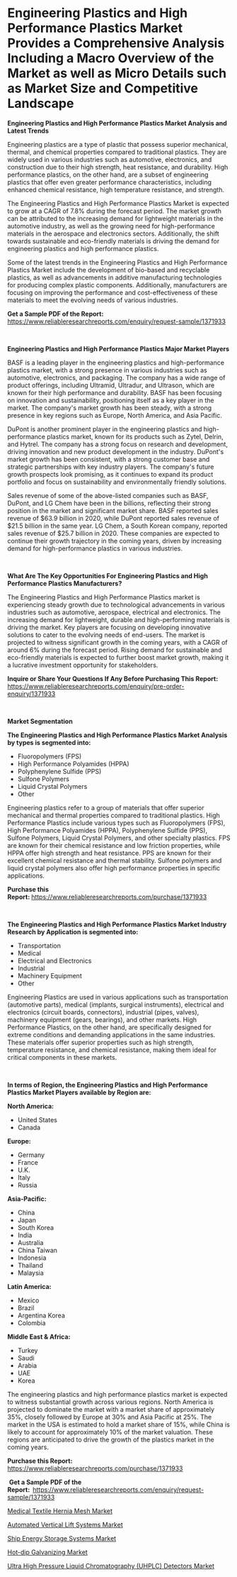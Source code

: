 <p><h1>Engineering Plastics and High Performance Plastics Market Provides a Comprehensive Analysis Including a Macro Overview of the Market as well as Micro Details such as Market Size and Competitive Landscape</h1></p><p><strong>Engineering Plastics and High Performance Plastics Market Analysis and Latest Trends</strong></p>
<p><p>Engineering plastics are a type of plastic that possess superior mechanical, thermal, and chemical properties compared to traditional plastics. They are widely used in various industries such as automotive, electronics, and construction due to their high strength, heat resistance, and durability. High performance plastics, on the other hand, are a subset of engineering plastics that offer even greater performance characteristics, including enhanced chemical resistance, high temperature resistance, and strength.</p><p>The Engineering Plastics and High Performance Plastics Market is expected to grow at a CAGR of 7.8% during the forecast period. The market growth can be attributed to the increasing demand for lightweight materials in the automotive industry, as well as the growing need for high-performance materials in the aerospace and electronics sectors. Additionally, the shift towards sustainable and eco-friendly materials is driving the demand for engineering plastics and high performance plastics.</p><p>Some of the latest trends in the Engineering Plastics and High Performance Plastics Market include the development of bio-based and recyclable plastics, as well as advancements in additive manufacturing technologies for producing complex plastic components. Additionally, manufacturers are focusing on improving the performance and cost-effectiveness of these materials to meet the evolving needs of various industries.</p></p>
<p><strong>Get a Sample PDF of the Report:&nbsp;</strong> <a href="https://www.reliableresearchreports.com/enquiry/request-sample/1371933">https://www.reliableresearchreports.com/enquiry/request-sample/1371933</a></p>
<p>&nbsp;</p>
<p><strong>Engineering Plastics and High Performance Plastics Major Market Players</strong></p>
<p><p>BASF is a leading player in the engineering plastics and high-performance plastics market, with a strong presence in various industries such as automotive, electronics, and packaging. The company has a wide range of product offerings, including Ultramid, Ultradur, and Ultrason, which are known for their high performance and durability. BASF has been focusing on innovation and sustainability, positioning itself as a key player in the market. The company's market growth has been steady, with a strong presence in key regions such as Europe, North America, and Asia Pacific.</p><p>DuPont is another prominent player in the engineering plastics and high-performance plastics market, known for its products such as Zytel, Delrin, and Hytrel. The company has a strong focus on research and development, driving innovation and new product development in the industry. DuPont's market growth has been consistent, with a strong customer base and strategic partnerships with key industry players. The company's future growth prospects look promising, as it continues to expand its product portfolio and focus on sustainability and environmentally friendly solutions.</p><p>Sales revenue of some of the above-listed companies such as BASF, DuPont, and LG Chem have been in the billions, reflecting their strong position in the market and significant market share. BASF reported sales revenue of $63.9 billion in 2020, while DuPont reported sales revenue of $21.5 billion in the same year. LG Chem, a South Korean company, reported sales revenue of $25.7 billion in 2020. These companies are expected to continue their growth trajectory in the coming years, driven by increasing demand for high-performance plastics in various industries.</p></p>
<p>&nbsp;</p>
<p><strong>What Are The Key Opportunities For Engineering Plastics and High Performance Plastics Manufacturers?</strong></p>
<p><p>The Engineering Plastics and High Performance Plastics market is experiencing steady growth due to technological advancements in various industries such as automotive, aerospace, electrical and electronics. The increasing demand for lightweight, durable and high-performing materials is driving the market. Key players are focusing on developing innovative solutions to cater to the evolving needs of end-users. The market is projected to witness significant growth in the coming years, with a CAGR of around 6% during the forecast period. Rising demand for sustainable and eco-friendly materials is expected to further boost market growth, making it a lucrative investment opportunity for stakeholders.</p></p>
<p><strong>Inquire or Share Your Questions If Any Before Purchasing This Report:</strong> <a href="https://www.reliableresearchreports.com/enquiry/pre-order-enquiry/1371933">https://www.reliableresearchreports.com/enquiry/pre-order-enquiry/1371933</a></p>
<p>&nbsp;</p>
<p><strong>Market Segmentation</strong></p>
<p><strong>The Engineering Plastics and High Performance Plastics Market Analysis by types is segmented into:</strong></p>
<p><ul><li>Fluoropolymers (FPS)</li><li>High Performance Polyamides (HPPA)</li><li>Polyphenylene Sulfide (PPS)</li><li>Sulfone Polymers</li><li>Liquid Crystal Polymers</li><li>Other</li></ul></p>
<p><p>Engineering plastics refer to a group of materials that offer superior mechanical and thermal properties compared to traditional plastics. High Performance Plastics include various types such as Fluoropolymers (FPS), High Performance Polyamides (HPPA), Polyphenylene Sulfide (PPS), Sulfone Polymers, Liquid Crystal Polymers, and other specialty plastics. FPS are known for their chemical resistance and low friction properties, while HPPA offer high strength and heat resistance. PPS are known for their excellent chemical resistance and thermal stability. Sulfone polymers and liquid crystal polymers also offer high performance properties in specific applications.</p></p>
<p><strong>Purchase this Report:&nbsp;</strong><a href="https://www.reliableresearchreports.com/purchase/1371933">https://www.reliableresearchreports.com/purchase/1371933</a></p>
<p>&nbsp;</p>
<p><strong>The Engineering Plastics and High Performance Plastics Market Industry Research by Application is segmented into:</strong></p>
<p><ul><li>Transportation</li><li>Medical</li><li>Electrical and Electronics</li><li>Industrial</li><li>Machinery Equipment</li><li>Other</li></ul></p>
<p><p>Engineering Plastics are used in various applications such as transportation (automotive parts), medical (implants, surgical instruments), electrical and electronics (circuit boards, connectors), industrial (pipes, valves), machinery equipment (gears, bearings), and other markets. High Performance Plastics, on the other hand, are specifically designed for extreme conditions and demanding applications in the same industries. These materials offer superior properties such as high strength, temperature resistance, and chemical resistance, making them ideal for critical components in these markets.</p></p>
<p>&nbsp;</p>
<p><strong>In terms of Region, the Engineering Plastics and High Performance Plastics Market Players available by Region are:</strong></p>
<p>
    <p> <strong> North America: </strong>
        <ul>
            <li>United States</li>
            <li>Canada</li>
        </ul>
        </p> 
    <p> <strong> Europe: </strong>
        <ul>
            <li>Germany</li>
            <li>France</li>
            <li>U.K.</li>
            <li>Italy</li>
            <li>Russia</li>
        </ul>
        </p> 
    <p> <strong> Asia-Pacific: </strong>
        <ul>
            <li>China</li>
            <li>Japan</li>
            <li>South Korea</li>
            <li>India</li>
            <li>Australia</li>
            <li>China Taiwan</li>
            <li>Indonesia</li>
            <li>Thailand</li>
            <li>Malaysia</li>
        </ul>
        </p> 
    <p> <strong> Latin America: </strong>
        <ul>
            <li>Mexico</li>
            <li>Brazil</li>
            <li>Argentina Korea</li>
            <li>Colombia</li>
        </ul>
        </p> 
    <p> <strong> Middle East & Africa: </strong>
        <ul>
            <li>Turkey</li>
            <li>Saudi</li>
            <li>Arabia</li>
            <li>UAE</li>
            <li>Korea</li>
        </ul>
    </p>
    </p>
<p><p>The engineering plastics and high performance plastics market is expected to witness substantial growth across various regions. North America is projected to dominate the market with a market share of approximately 35%, closely followed by Europe at 30% and Asia Pacific at 25%. The market in the USA is estimated to hold a market share of 15%, while China is likely to account for approximately 10% of the market valuation. These regions are anticipated to drive the growth of the plastics market in the coming years.</p></p>
<p><strong>Purchase this Report: </strong><a href="https://www.reliableresearchreports.com/purchase/1371933">https://www.reliableresearchreports.com/purchase/1371933</a></p>
<p>&nbsp;<strong>Get a Sample PDF of the Report:&nbsp;&nbsp;</strong><a href="https://www.reliableresearchreports.com/enquiry/request-sample/1371933">https://www.reliableresearchreports.com/enquiry/request-sample/1371933</a></p>
<p><strong></strong></p>
<p><p><a href="https://issuu.com/reportprime-2/docs/medical-textile-hernia-mesh-market-size-2030.pptx">Medical Textile Hernia Mesh Market</a></p><p><a href="https://medium.com/@caylawisoky8698/automated-vertical-lift-systems-market-size-market-outlook-and-market-forecast-2024-to-2031-7a2987ddbf0c">Automated Vertical Lift Systems Market</a></p><p><a href="https://medium.com/@caylawisoky8698/ship-energy-storage-systems-market-size-and-market-trends-complete-industry-overview-2024-to-2031-fa16f0e7f7d5">Ship Energy Storage Systems Market</a></p><p><a href="https://issuu.com/reportprime-2/docs/hot-dip-galvanizing-market-size-2030.pptx">Hot-dip Galvanizing Market</a></p><p><a href="https://github.com/YashRP12/Market-Research-Report-List-3/blob/main/ultra-high-pressure-liquid-chromatography-uhplc-detectors-market.md">Ultra High Pressure Liquid Chromatography (UHPLC) Detectors Market</a></p></p>